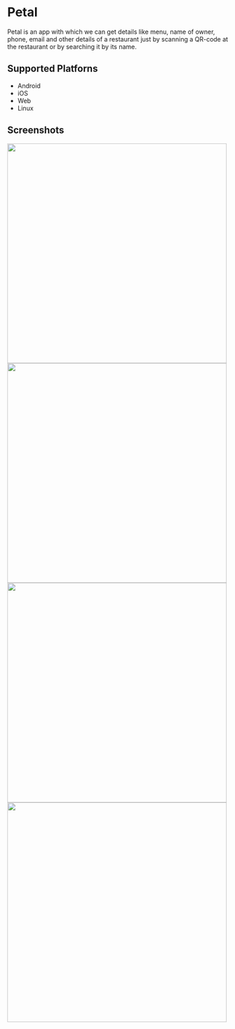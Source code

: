 # Petal

Petal is an app with which we can get details like menu, name of owner, phone, email and other details of a restaurant just by scanning a QR-code at the restaurant or by searching it by its name.

## Supported Platforns

* Android
* iOS
* Web
* Linux

## Screenshots

<img src="https://imgur.com/CkgbR7u.png" height="500">
<img src="https://imgur.com/oF94Jsi.png" height="500">
<img src="https://imgur.com/UFSAV7Q.png" height="500">
<img src="https://imgur.com/gv2eOyp.png" height="500">
